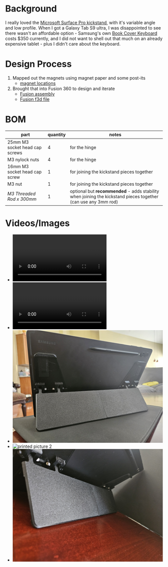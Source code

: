 # Background

I really loved the [Microsoft Surface Pro kickstand](media/surface-pro-9-animation-video-desktop.mp4), with it's variable angle and low profile. When I got a Galaxy Tab S9 ultra, I was disappointed to see there wasn't an affordable option - Samsung's own [Book Cover Keyboard](https://www.samsung.com/us/mobile/mobile-accessories/tablets/galaxy-tab-s9-ultra-book-cover-keyboard-ef-dx915ubeguj/) costs $350 currently, and I did not want to shell out that much on an already expensive tablet - plus I didn't care about the keyboard.

# Design Process

1. Mapped out the magnets using magnet paper and some post-its
	- [magnet locations](media/s9-ultra-magnets.jpg)
2. Brought that into Fusion 360 to design and iterate
	 - [Fusion assembly](https://a360.co/3OwZ8lM)
	 - [Fusion f3d file](./galaxy-tab-s9-ultra-kickstand.f3d)

# BOM
| part | quantity | notes |
| ---- | ---- | ---- |
| 25mm M3 socket head cap screws | 4 | for the hinge |
| M3 nylock nuts | 4 | for the hinge |
| 16mm M3 socket head cap screw | 1 | for joining the kickstand pieces together |
| M3 nut | 1 | for joining the kickstand pieces together |
| *M3 Threaded Rod x 300mm* | 1 | optional but **recommended** - adds stability when joining the kickstand pieces together (can use any 3mm rod) |

# Videos/Images
- ![magnetic attachment](<media/stand magnet attachment.mp4>)
- ![adjustability](media/adjustability.mp4)
- ![printed picture 1](media/20240202_122956.jpg)
- ![printed picture 2](media/20240202_122357.jpg)
- ![printed picture 3](media/20240202_122303.jpg)
